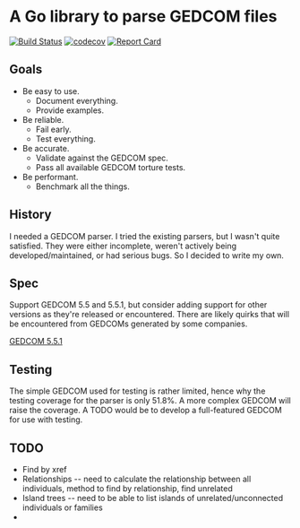 # A Go library to parse GEDCOM files

[![Build Status](https://travis-ci.org/AdamIsrael/gedcom.svg?branch=master)](https://travis-ci.org/AdamIsrael/gedcom)
[![codecov](https://codecov.io/gh/AdamIsrael/gedcom/branch/master/graph/badge.svg)](https://codecov.io/gh/AdamIsrael/gedcom)
[![Report Card](https://goreportcard.com/badge/github.com/adamisrael/gedcom)](https://goreportcard.com/report/github.com/adamisrael/gedcom)

## Goals


- Be easy to use.
    - Document everything.
    - Provide examples.
- Be reliable.
    - Fail early.
    - Test everything.
- Be accurate.
    - Validate against the GEDCOM spec.
    - Pass all available GEDCOM torture tests.
- Be performant.
    - Benchmark all the things.

## History

I needed a GEDCOM parser. I tried the existing parsers, but I wasn't quite satisfied. They were either incomplete, weren't actively being developed/maintained, or had serious bugs. So I decided to write my own.

## Spec

Support GEDCOM 5.5 and 5.5.1, but consider adding support for other versions as they're released or encountered. There are likely quirks that will be encountered from GEDCOMs generated by some companies.

[GEDCOM 5.5.1](http://www.phpgedview.net/ged551-5.pdf)

## Testing

The simple GEDCOM used for testing is rather limited, hence why the testing coverage for the parser is only 51.8%. A more complex GEDCOM will raise the coverage. A TODO would be to develop a full-featured GEDCOM for use with testing.

## TODO

- Find by xref
- Relationships -- need to calculate the relationship between all individuals, method to find by relationship, find unrelated
- Island trees -- need to be able to list islands of unrelated/unconnected individuals or families
- 
